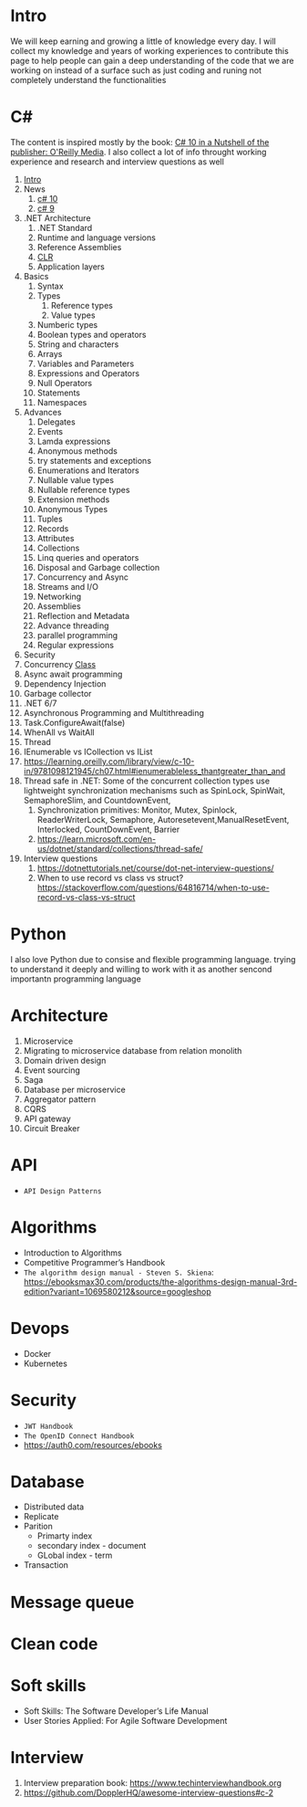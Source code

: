 # Intro
We will keep earning and growing a little of knowledge every day. I will collect my knowledge and years of working experiences to contribute this page to help people can gain a deep understanding of the code that we are working on instead of a surface such as just coding and runing not completely understand the functionalities

# C#
The content is inspired mostly by the book: [C# 10 in a Nutshell of the publisher: O'Reilly Media](https://learning.oreilly.com/library/view/c-10-in/9781098121945/). I also collect a lot of info throught working experience and research and interview questions as well

1. [Intro](./csharp/1.intro/intro.md)
2. News
   1. [c# 10](./csharp/2.news/version-10.md)
   2. [c# 9](csharp/2.news/version-9.md)
3. .NET Architecture
   1. .NET Standard
   2. Runtime and language versions
   3. Reference Assemblies
   4. [CLR](./csharp/dotnet-architecture/clr.md)
   5. Application layers
4. Basics
   1. Syntax
   2. Types
      1. Reference types
      2. Value types
   3. Numberic types
   4. Boolean types and operators
   5. String and characters
   6. Arrays
   7. Variables and Parameters
   8. Expressions and Operators
   9.  Null Operators
   10. Statements
   11. Namespaces
5.  Advances
    1.  Delegates
    2.  Events
    3.  Lamda expressions
    4.  Anonymous methods
    5.  try statements and exceptions
    6.  Enumerations and Iterators
    7.  Nullable value types
    8.  Nullable reference types
    9.  Extension methods
    10. Anonymous Types
    11. Tuples
    12. Records
    13. Attributes
    14. Collections
    15. Linq queries and operators
    16. Disposal and Garbage collection
    17. Concurrency and Async
    18. Streams and I/O
    19. Networking
    20. Assemblies
    21. Reflection and Metadata
    22. Advance threading
    23. parallel programming
    24. Regular expressions
6. Security
7. Concurrency [Class](./csharp/class.md)
8. Async await programming
9. Dependency Injection
10. Garbage collector 
11. .NET 6/7
12. Asynchronous Programming and Multithreading
13. Task.ConfigureAwait(false)
14. WhenAll vs WaitAll
15. Thread
16. IEnumerable<T> vs ICollection<T> vs IList<T>
   1.  https://learning.oreilly.com/library/view/c-10-in/9781098121945/ch07.html#ienumerableless_thantgreater_than_and
17. Thread safe in .NET: Some of the concurrent collection types use lightweight synchronization mechanisms such as SpinLock, SpinWait, SemaphoreSlim, and CountdownEvent,
    1.  Synchronization primitives: Monitor, Mutex, Spinlock, ReaderWriterLock, Semaphore, Autoresetevent,ManualResetEvent, Interlocked, CountDownEvent, Barrier
    2.  https://learn.microsoft.com/en-us/dotnet/standard/collections/thread-safe/
18. Interview questions
    1.  https://dotnettutorials.net/course/dot-net-interview-questions/
    2.  When to use record vs class vs struct? https://stackoverflow.com/questions/64816714/when-to-use-record-vs-class-vs-struct

# Python
I also love Python due to consise and flexible programming language. trying to understand it deeply and willing to work with it as another sencond importantn programming language

# Architecture
1. Microservice
2. Migrating to microservice database from relation monolith
3. Domain driven design
4. Event sourcing
5. Saga
6. Database per microservice
7. Aggregator pattern
8. CQRS
9. API gateway
10. Circuit Breaker

# API
- `API Design Patterns`

# Algorithms

- Introduction to Algorithms
- Competitive Programmer’s Handbook
- `The algorithm design manual - Steven S. Skiena`: https://ebooksmax30.com/products/the-algorithms-design-manual-3rd-edition?variant=1069580212&source=googleshop

# Devops
- Docker
- Kubernetes

# Security
- `JWT Handbook`
- `The OpenID Connect Handbook`
- https://auth0.com/resources/ebooks

# Database
- Distributed data
- Replicate
- Parition
  - Primarty index
  - secondary index - document
  - GLobal index - term
- Transaction

# Message queue

# Clean code 

# Soft skills
- Soft Skills: The Software Developer’s Life Manual
- User Stories Applied: For Agile Software Development

# Interview
1. Interview preparation book: https://www.techinterviewhandbook.org
2. https://github.com/DopplerHQ/awesome-interview-questions#c-2